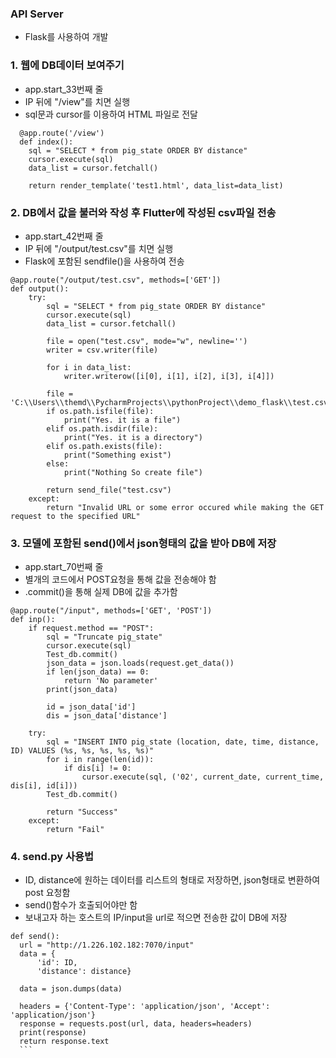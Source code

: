### API Server
  - Flask를 사용하여 개발
  
  ### 1. 웹에 DB데이터 보여주기
  - app.start_33번째 줄
  - IP 뒤에 "/view"를 치면 실행
  - sql문과 cursor를 이용하여 HTML 파일로 전달
  
```
  @app.route('/view')
  def index():
    sql = "SELECT * from pig_state ORDER BY distance"
    cursor.execute(sql)
    data_list = cursor.fetchall()

    return render_template('test1.html', data_list=data_list)
```


  ### 2. DB에서 값을 불러와 작성 후 Flutter에 작성된 csv파일 전송
  - app.start_42번째 줄
  - IP 뒤에 "/output/test.csv"를 치면 실행
  - Flask에 포함된 sendfile()을 사용하여 전송 
  
```
@app.route("/output/test.csv", methods=['GET'])
def output():
    try:
        sql = "SELECT * from pig_state ORDER BY distance"
        cursor.execute(sql)
        data_list = cursor.fetchall()

        file = open("test.csv", mode="w", newline='')
        writer = csv.writer(file)

        for i in data_list:
            writer.writerow([i[0], i[1], i[2], i[3], i[4]])

        file = 'C:\\Users\\themd\\PycharmProjects\\pythonProject\\demo_flask\\test.csv'
        if os.path.isfile(file):
            print("Yes. it is a file")
        elif os.path.isdir(file):
            print("Yes. it is a directory")
        elif os.path.exists(file):
            print("Something exist")
        else:
            print("Nothing So create file")

        return send_file("test.csv")
    except:
        return "Invalid URL or some error occured while making the GET request to the specified URL"
```

  ### 3. 모델에 포함된 send()에서 json형태의 값을 받아 DB에 저장
  - app.start_70번째 줄
  - 별개의 코드에서 POST요청을 통해 값을 전송해야 함
  - .commit()을 통해 실제 DB에 값을 추가함
  
```
@app.route("/input", methods=['GET', 'POST'])
def inp():
    if request.method == "POST":
        sql = "Truncate pig_state"
        cursor.execute(sql)
        Test_db.commit()
        json_data = json.loads(request.get_data())
        if len(json_data) == 0:
            return 'No parameter'
        print(json_data)

        id = json_data['id']
        dis = json_data['distance']

    try:
        sql = "INSERT INTO pig_state (location, date, time, distance, ID) VALUES (%s, %s, %s, %s, %s)"
        for i in range(len(id)):
            if dis[i] != 0:
                cursor.execute(sql, ('02', current_date, current_time, dis[i], id[i]))
        Test_db.commit()

        return "Success"
    except:
        return "Fail"
```
  ### 4. send.py 사용법
  - ID, distance에 원하는 데이터를 리스트의 형태로 저장하면, json형태로 변환하여 post 요청함
  - send()함수가 호출되어야만 함
  - 보내고자 하는 호스트의 IP/input을 url로 적으면 전송한 값이 DB에 저장
  
  ```
  def send():
    url = "http://1.226.102.182:7070/input"
    data = {
        'id': ID,
        'distance': distance}

    data = json.dumps(data)

    headers = {'Content-Type': 'application/json', 'Accept': 'application/json'}
    response = requests.post(url, data, headers=headers)
    print(response)
    return response.text
    ```
    
    
    
  

